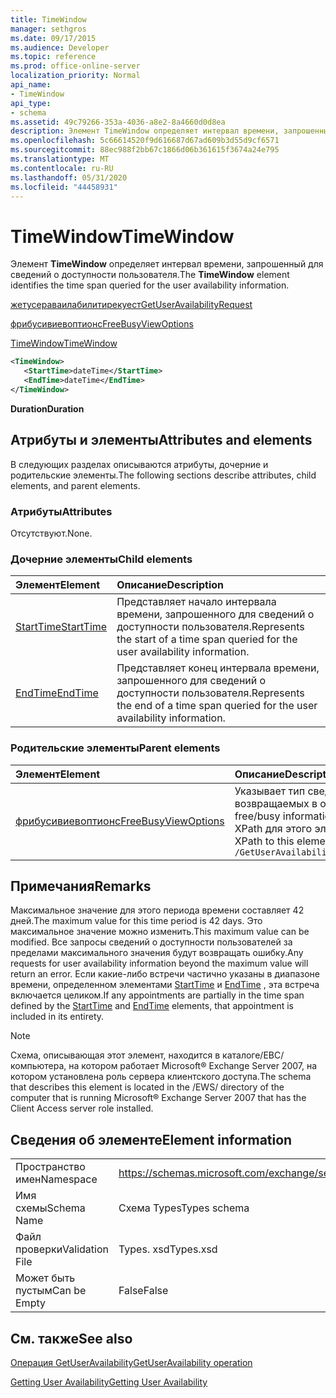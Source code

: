 ```yaml
---
title: TimeWindow
manager: sethgros
ms.date: 09/17/2015
ms.audience: Developer
ms.topic: reference
ms.prod: office-online-server
localization_priority: Normal
api_name:
- TimeWindow
api_type:
- schema
ms.assetid: 49c79266-353a-4036-a8e2-8a4660d0d8ea
description: Элемент TimeWindow определяет интервал времени, запрошенный для сведений о доступности пользователя.
ms.openlocfilehash: 5c66614520f9d616687d67ad609b3d55d9cf6571
ms.sourcegitcommit: 88ec988f2bb67c1866d06b361615f3674a24e795
ms.translationtype: MT
ms.contentlocale: ru-RU
ms.lasthandoff: 05/31/2020
ms.locfileid: "44458931"
---
```

# <a name="timewindow"></a><span data-ttu-id="64daf-103">TimeWindow</span><span class="sxs-lookup"><span data-stu-id="64daf-103">TimeWindow</span></span>

<span data-ttu-id="64daf-104">Элемент **TimeWindow** определяет интервал времени, запрошенный для сведений о доступности пользователя.</span><span class="sxs-lookup"><span data-stu-id="64daf-104">The **TimeWindow** element identifies the time span queried for the user availability information.</span></span> 
  
[<span data-ttu-id="64daf-105">жетусераваилабилитирекуест</span><span class="sxs-lookup"><span data-stu-id="64daf-105">GetUserAvailabilityRequest</span></span>](getuseravailabilityrequest.md)
  
[<span data-ttu-id="64daf-106">фрибусивиевоптионс</span><span class="sxs-lookup"><span data-stu-id="64daf-106">FreeBusyViewOptions</span></span>](freebusyviewoptions.md)
  
[<span data-ttu-id="64daf-107">TimeWindow</span><span class="sxs-lookup"><span data-stu-id="64daf-107">TimeWindow</span></span>](timewindow.md)
  
```xml
<TimeWindow>
   <StartTime>dateTime</StartTime>
   <EndTime>dateTime</EndTime>
</TimeWindow>
```

 <span data-ttu-id="64daf-108">**Duration**</span><span class="sxs-lookup"><span data-stu-id="64daf-108">**Duration**</span></span>
## <a name="attributes-and-elements"></a><span data-ttu-id="64daf-109">Атрибуты и элементы</span><span class="sxs-lookup"><span data-stu-id="64daf-109">Attributes and elements</span></span>

<span data-ttu-id="64daf-110">В следующих разделах описываются атрибуты, дочерние и родительские элементы.</span><span class="sxs-lookup"><span data-stu-id="64daf-110">The following sections describe attributes, child elements, and parent elements.</span></span>
  
### <a name="attributes"></a><span data-ttu-id="64daf-111">Атрибуты</span><span class="sxs-lookup"><span data-stu-id="64daf-111">Attributes</span></span>

<span data-ttu-id="64daf-112">Отсутствуют.</span><span class="sxs-lookup"><span data-stu-id="64daf-112">None.</span></span>
  
### <a name="child-elements"></a><span data-ttu-id="64daf-113">Дочерние элементы</span><span class="sxs-lookup"><span data-stu-id="64daf-113">Child elements</span></span>

|<span data-ttu-id="64daf-114">**Элемент**</span><span class="sxs-lookup"><span data-stu-id="64daf-114">**Element**</span></span>|<span data-ttu-id="64daf-115">**Описание**</span><span class="sxs-lookup"><span data-stu-id="64daf-115">**Description**</span></span>|
|:-----|:-----|
|[<span data-ttu-id="64daf-116">StartTime</span><span class="sxs-lookup"><span data-stu-id="64daf-116">StartTime</span></span>](starttime.md) <br/> |<span data-ttu-id="64daf-117">Представляет начало интервала времени, запрошенного для сведений о доступности пользователя.</span><span class="sxs-lookup"><span data-stu-id="64daf-117">Represents the start of a time span queried for the user availability information.</span></span>  <br/> |
|[<span data-ttu-id="64daf-118">EndTime</span><span class="sxs-lookup"><span data-stu-id="64daf-118">EndTime</span></span>](endtime.md) <br/> |<span data-ttu-id="64daf-119">Представляет конец интервала времени, запрошенного для сведений о доступности пользователя.</span><span class="sxs-lookup"><span data-stu-id="64daf-119">Represents the end of a time span queried for the user availability information.</span></span>  <br/> |
   
### <a name="parent-elements"></a><span data-ttu-id="64daf-120">Родительские элементы</span><span class="sxs-lookup"><span data-stu-id="64daf-120">Parent elements</span></span>

|<span data-ttu-id="64daf-121">**Элемент**</span><span class="sxs-lookup"><span data-stu-id="64daf-121">**Element**</span></span>|<span data-ttu-id="64daf-122">**Описание**</span><span class="sxs-lookup"><span data-stu-id="64daf-122">**Description**</span></span>|
|:-----|:-----|
|[<span data-ttu-id="64daf-123">фрибусивиевоптионс</span><span class="sxs-lookup"><span data-stu-id="64daf-123">FreeBusyViewOptions</span></span>](freebusyviewoptions.md) <br/> |<span data-ttu-id="64daf-124">Указывает тип сведений о доступности, возвращаемых в ответе.</span><span class="sxs-lookup"><span data-stu-id="64daf-124">Specifies the type of free/busy information returned in the response.</span></span>  <br/> <span data-ttu-id="64daf-125">XPath для этого элемента:</span><span class="sxs-lookup"><span data-stu-id="64daf-125">The following is the XPath to this element:</span></span>  <br/>  `/GetUserAvailabilityRequest/FreeBusyViewOptions` <br/> |
   
## <a name="remarks"></a><span data-ttu-id="64daf-126">Примечания</span><span class="sxs-lookup"><span data-stu-id="64daf-126">Remarks</span></span>

<span data-ttu-id="64daf-127">Максимальное значение для этого периода времени составляет 42 дней.</span><span class="sxs-lookup"><span data-stu-id="64daf-127">The maximum value for this time period is 42 days.</span></span> <span data-ttu-id="64daf-128">Это максимальное значение можно изменить.</span><span class="sxs-lookup"><span data-stu-id="64daf-128">This maximum value can be modified.</span></span> <span data-ttu-id="64daf-129">Все запросы сведений о доступности пользователей за пределами максимального значения будут возвращать ошибку.</span><span class="sxs-lookup"><span data-stu-id="64daf-129">Any requests for user availability information beyond the maximum value will return an error.</span></span> <span data-ttu-id="64daf-130">Если какие-либо встречи частично указаны в диапазоне времени, определенном элементами [StartTime](starttime.md) и [EndTime](endtime.md) , эта встреча включается целиком.</span><span class="sxs-lookup"><span data-stu-id="64daf-130">If any appointments are partially in the time span defined by the [StartTime](starttime.md) and [EndTime](endtime.md) elements, that appointment is included in its entirety.</span></span> 
  
> [!NOTE]
> <span data-ttu-id="64daf-131">Схема, описывающая этот элемент, находится в каталоге/ЕВС/компьютера, на котором работает Microsoft® Exchange Server 2007, на котором установлена роль сервера клиентского доступа.</span><span class="sxs-lookup"><span data-stu-id="64daf-131">The schema that describes this element is located in the /EWS/ directory of the computer that is running Microsoft® Exchange Server 2007 that has the Client Access server role installed.</span></span> 
  
## <a name="element-information"></a><span data-ttu-id="64daf-132">Сведения об элементе</span><span class="sxs-lookup"><span data-stu-id="64daf-132">Element information</span></span>

|||
|:-----|:-----|
|<span data-ttu-id="64daf-133">Пространство имен</span><span class="sxs-lookup"><span data-stu-id="64daf-133">Namespace</span></span>  <br/> |https://schemas.microsoft.com/exchange/services/2006/types  <br/> |
|<span data-ttu-id="64daf-134">Имя схемы</span><span class="sxs-lookup"><span data-stu-id="64daf-134">Schema Name</span></span>  <br/> |<span data-ttu-id="64daf-135">Схема Types</span><span class="sxs-lookup"><span data-stu-id="64daf-135">Types schema</span></span>  <br/> |
|<span data-ttu-id="64daf-136">Файл проверки</span><span class="sxs-lookup"><span data-stu-id="64daf-136">Validation File</span></span>  <br/> |<span data-ttu-id="64daf-137">Types. xsd</span><span class="sxs-lookup"><span data-stu-id="64daf-137">Types.xsd</span></span>  <br/> |
|<span data-ttu-id="64daf-138">Может быть пустым</span><span class="sxs-lookup"><span data-stu-id="64daf-138">Can be Empty</span></span>  <br/> |<span data-ttu-id="64daf-139">False</span><span class="sxs-lookup"><span data-stu-id="64daf-139">False</span></span>  <br/> |
   
## <a name="see-also"></a><span data-ttu-id="64daf-140">См. также</span><span class="sxs-lookup"><span data-stu-id="64daf-140">See also</span></span>



[<span data-ttu-id="64daf-141">Операция GetUserAvailability</span><span class="sxs-lookup"><span data-stu-id="64daf-141">GetUserAvailability operation</span></span>](getuseravailability-operation.md)


[<span data-ttu-id="64daf-142">Getting User Availability</span><span class="sxs-lookup"><span data-stu-id="64daf-142">Getting User Availability</span></span>](https://msdn.microsoft.com/library/d4133fcb-9b0f-4e6b-aadf-a389da83516a%28Office.15%29.aspx)


